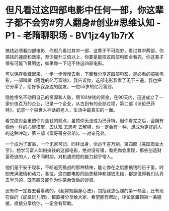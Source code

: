 # 但凡看过这四部电影中任何一部，你这辈子都不会穷#穷人翻身#创业#思维认知 - P1 - 老隋聊职场 - BV1jz4y1b7rX

搞钱必须看四部电影，你但凡看过其中一部，这辈子不可能穷，看过其中两部，你搞钱的速度和效率，至少提升三倍以上，你要是能把这四部电影全看完，你这辈子很有可能飞黄腾达，如果你一下记不住这四部电影。

可以保存收藏起来，一步一步慢慢去看，下面我分享这四部电影，是必看的搞钱电影，一部叫做《隐姓的亿万富翁》，我告诉你，这部电影我看了无下三遍，我也把它分享了，给好多我身边的朋友，一位55岁的亿万富翁。

隐姓埋名不动用自己的资源和人脉，用100块钱的资金，在90天内，迅速成立了一家价值百万的企业，记录一个企业，从古到有的全部过程，第二部《沃伦巴菲特》，记录一个被世人神话的老人，生活中最真实的一面。

看完绝对会重塑你对金钱的观点，虽然你无法成为巴菲特，但你看完之后，会拥有像他一样的心智模型，去认知 去思考 去解释，你一定会有一种，想成为更好的人的这种冲动，第三部《富哥哥穷弟弟》，一对亲兄弟。

一个成为了富翁，一个无家可归，同样出身，命运千差万别，第四部《美国商业大亨》，想学习富人如何搞钱的这部电影，绝对没有错，看完你会发现，那些创造财富奇迹的人，在不同时期，对机遇把控的能力超乎常人。

他们是不安于现状，不断追究挑战的那种精神，能让你在之后想搞钱的日子里，时刻充满激情和动力，各位，这四部电影的励志精神和赚钱思维，都是值得我们认真去学习的，既有趣又能作为你茶余饭后的谈资。

还有你一定要去看看我的，《超常规翻身心法》，包括我怎么赚的第一桶金，还有现在做的《蛇盒玩儿吧》，都直接分享给大家，希望能有帮助，评论区置顶第一条链接，直接分享给你，一定会有帮助。

